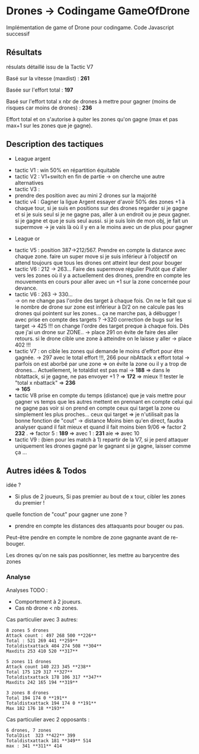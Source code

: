 # Drones -> Codingame GameOfDrone

Implémentation de game of Drone pour codingame. Code Javascript successif

## Résultats 

résulats détaillé issu de la Tactic V7

Basé sur la vitesse (maxdist) : **261**

Basée sur l'effort total : **197**

Basé sur l'effort total x nbr de drones à mettre pour gagner (moins de risques car moins de drones) : **236**

Effort total et on s'autorise à quiter les zones qu'on gagne (max et pas max+1 sur les zones que je gagne).

## Description des tactiques

* League argent
 - tactic V1 : win 50% en répartition équitable
 - tactic V2 : V1+switch en fin de partie -> on cherche une autre alternatives
 - tactic V3 :
 - prendre des position avec au mini 2 drones sur la majorité
 - tactic v4 : Gagner la ligue Argent
    essayer d'avoir 50% des zones +1
    à chaque tour, si je suis en positions sur des drones regarder si je gagne et si je suis seul
    si je ne gagne pas, aller à un endroit ou je peux gagner.
    si je gagne et que je suis seul aussi.
    si je suis loin de mon obj, je fait un 
    supermove -> je vais là où il y en a le moins avec un de plus pour gagner
* League or
 - tactic V5 : position 387->212/567. Prendre en compte la distance avec chaque zone. 
    faire un super move si je suis inférieur à l'objectif 
    on attend toujours que tous les drones ont atteint leur dest pour bouger
 - tactic V6 : 212 -> 263... Faire des supermove régulier
    Plutôt que d'aller vers les zones où il y a actuellement des drones, 
    prendre en compte les mouvements en cours pour aller avec un +1 sur la zone concernée pour devance.
 - tactic V6 : 263 -> 330...  
    -> on ne change pas l'ordre des target à chaque fois. On ne le fait que si le nombre de drone sur zone est inférieur à D/2
    on ne calcule pas les drones qui pointent sur les zones... ça ne marche pas, à débugger !
    avec prise en compte des targets ? ->320
    correction de bugs sur les target -> 425 !!!
    on  change l'ordre des target preque à chaque fois. Dès que j'ai un drone sur ZONE.. 
    ->  place 291
    on évite de faire des aller retours. si le drone cible une zone à atteindre on le laisse y aller
    -> place 402 !!!
 - tactic V7 : 
    on cible les zones qui demande le moins d'effort pour être gagnée.
    -> 297 avec le total effort !!!, 266 pour nbAttack x effort total
    -> parfois on est aborbé par une zone => on évite la zone ou il y a trop de drones...
    Actuellement, le totaldist est pas mal -> **188**
    => dans le nbtattack, si je gagne, ne pas envoyer +1 ? => **172** => mieux !!
    tester le "total x nbattack" => **236**   
    => **165**
 - tactic V8
    prise en compte du temps (distance) que je vais mettre pour gagner vs temps que les autres mettent
    en prennant en compte celui qui ne gagne pas
    voir si on prend en compte ceux qui target la zone ou simplement les plus proches...
    ceux qui target => je n'utilisait pas la bonne fonction de "cout" -> distance 
    Moins bien qu'en direct, faudra analyser quand il fait mieux et quand il fait moins bien
    9/06
    => factor 2 **232** .
    => factor 5 : **189** 
    => avec 1 : **231** aie
    => avec 10
- tactic V9 : (bien pour les match à 1)
    repartir de la V7, 
    si je perd  attaquer uniquement les drones gagné par le gagnant
    si je gagne, laisser comme ça ...

## Autres idées & Todos

idée ? 
- Si plus de 2 joueurs, Si pas premier au bout de    x tour, cibler les zones du premier !

quelle fonction de "cout" pour gagner une zone ?
- prendre en compte les distances des attaquants pour bouger ou pas.

Peut-être pendre en compte le nombre de zone gagnante avant de re-bouger.

Les drones qu'on ne sais pas positionner, les mettre au barycentre des zones

### Analyse

Analyses TODO :
 - Comportement à 2 joueurs. 
 - Cas nb drone < nb zones.

Cas particulier avec 3 autres:

    8 zones 5 drones
    Attack count : 497 268 500 **226**
    Total : 521 269 441 **259**
    Totaldistxattack 404 274 508 **304**
    Maxdits 253 410 520 **317**

    5 zones 11 drones
    Attack count 140 223 345 **238**
    Total 175 129 317 **327**
    Totaldistxattack 178 106 317 **347**
    Maxdits 242 165 194 **319**

    3 zones 8 drones
    Total 194 174 0 **191**
    Totaldistxattack 194 174 0 **191**
    Max 182 176 18 **193**

Cas particulier avec 2 opposants : 

    6 drones, 7 zones
    TotalDist  323 **422** 399
    Totaldistxattack 181 **349** 514 
    max : 341 **311** 414


